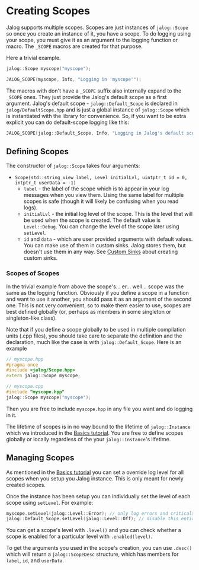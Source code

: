 # Creating Scopes

Jalog supports multiple scopes. Scopes are just instances of `jalog::Scope` so once you create an instance of it, you have a scope. To do logging using your scope, you must give it as an argument to the logging function or macro. The `_SCOPE` macros are created for that purpose.

Here a trivial example.

```c++
jalog::Scope myscope("myscope");

JALOG_SCOPE(myscope, Info, "Logging in 'myscope'");
```

The macros with don't have a `_SCOPE` suffix also internally expand to the `_SCOPE` ones. They just provide the Jalog's default scope as a first argument. Jalog's default scope - `jalog::Default_Scope` is declared in `jalog/DefaultScope.hpp` and is just a global instance of `jalog::Scope` which is instantiated with the library for convenience. So, if you want to be extra explicit you can do default-scope logging like this:

```c++
JALOG_SCOPE(jalog::Default_Scope, Info, "Logging in Jalog's default scope");
```

## Defining Scopes

The constructor of `jalog::Scope` takes four arguments:

* `Scope(std::string_view label, Level initialLvl, uintptr_t id = 0, intptr_t userData = -1)`
    * `label` - the label of the scope which is to appear in your log messages when you view them. Using the same label for multiple scopes is safe (though it will likely be confusing when you read logs).
    * `initialLvl` - the initial log level of the scope. This is the level that will be used when the scope is created. The default value is `Level::Debug`. You can change the level of the scope later using `setLevel`.
    * `id` and `data` - which are user provided arguments with default values. You can make use of them in custom sinks. Jalog stores them, but doesn't use them in any way. See [Custom Sinks](custom-sinks.md) about creating custom sinks.


### Scopes of Scopes

In the trivial example from above the scope's... er... well... scope was the same as the logging function. Obviously if you define a scope in a function and want to use it another, you should pass it as an argument of the second one. This is not very convenient, so to make them easier to use, scopes are best defined globally (or, perhaps as members in some singleton or singleton-like class).

Note that if you define a scope globally to be used in multiple compilation units (.cpp files), you should take care to separate the definition and the declaration, much like the case is with `jalog::Default_Scope`. Here is an example

```c++
// myscope.hpp
#pragma once
#include <jalog/Scope.hpp>
extern jalog::Scope myscope;
```

```c++
// myscope.cpp
#include "myscope.hpp"
jalog::Scope myscope("myscope");
```

Then you are free to include `myscope.hpp` in any file you want and do logging in it.

The lifetime of scopes is in no way bound to the lifetime of `jalog::Instance` which we introduced in the [Basics tutorial](basics.md). You are free to define scopes globally or locally regardless of the your `jalog::Instance`'s lifetime.

## Managing Scopes

As mentioned in the [Basics tutorial](basics.md) you can set a override log level for all scopes when you setup you Jalog instance. This is only meant for newly created scopes. 

Once the instance has been setup you can individually set the level of each scope using `setLevel`. For example:

```c++
myscope.setLevel(jalog::Level::Error); // only log errors and criticals here
jalog::Default_Scope.setLevel(jalog::Level::Off); // disable this entirely
```

You can get a scope's level with `.level()` and you can check whether a scope is enabled for a particular level with `.enabled(level)`.

To get the arguments you used in the scope's creation, you can use `.desc()` which will return a `jalog::ScopeDesc` structure, which has members for `label`, `id`, and `userData`.
